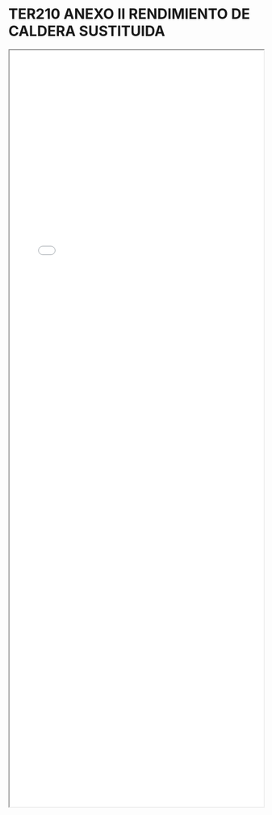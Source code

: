 
# TER210 ANEXO II RENDIMIENTO DE CALDERA SUSTITUIDA

<iframe src="../TER210 ANEXO II RENDIMIENTO DE CALDERA SUSTITUIDA.pdf" width="100%" height="1500px"></iframe>

